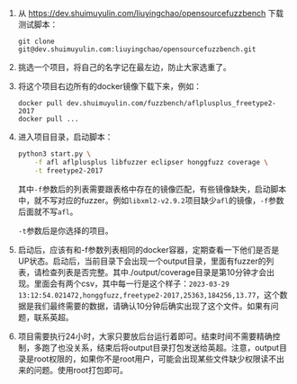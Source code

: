 1. 从 https://dev.shuimuyulin.com/liuyingchao/opensourcefuzzbench 下载测试脚本：

   ```
   git clone git@dev.shuimuyulin.com:liuyingchao/opensourcefuzzbench.git
   ```

2. 挑选一个项目，将自己的名字记在最左边，防止大家选重了。

3. 将这个项目右边所有的docker镜像下载下来，例如：

   ````
   docker pull dev.shuimuyulin.com/fuzzbench/aflplusplus_freetype2-2017
   docker pull ...
   ````

4. 进入项目目录，启动脚本：

   ```bash
   python3 start.py \
       -f afl aflplusplus libfuzzer eclipser honggfuzz coverage \
       -t freetype2-2017
   ```

   其中`-f`参数后的列表需要跟表格中存在的镜像匹配，有些镜像缺失，启动脚本中，就不写对应的fuzzer。例如`libxml2-v2.9.2`项目缺少`afl`的镜像，`-f`参数后面就不写`afl`。

   `-t`参数后是你选择的项目。

5. 启动后，应该有和-f参数列表相同的docker容器，定期查看一下他们是否是UP状态。启动后，当前目录下会出现一个output目录，里面有fuzzer的列表，请检查列表是否完整。其中./output/coverage目录是第10分钟才会出现。里面会有两个csv，其中每一行是这个样子：`2023-03-29 13:12:54.021472,honggfuzz,freetype2-2017,25363,184256,13.77`，这个数据是我们最终需要的数据，请确认10分钟后确实出现了这个文件。如果有问题，联系英超。

6. 项目需要执行24小时，大家只要放后台运行着即可。结束时间不需要精确控制，多跑了也没关系，结束后将output目录打包发送给英超。注意，output目录是root权限的，如果你不是root用户，可能会出现某些文件缺少权限读不出来的问题。使用root打包即可。